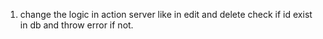 1. change the logic in action server like in edit and delete check if id exist in db and throw error if not.
